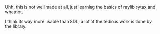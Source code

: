 Uhh, this is not well made at all, just learning the basics of raylib sytax and whatnot.

I think its way more usable than SDL, a lot of the tedious work is done by the library.
